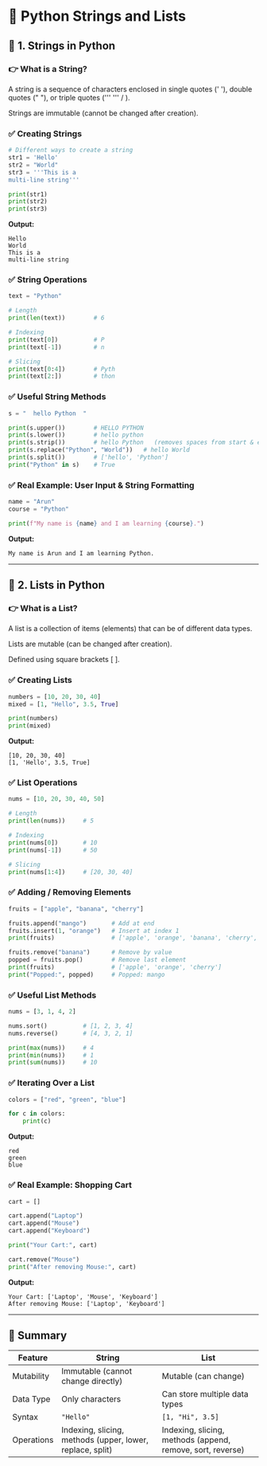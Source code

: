 # 📘 Python Strings and Lists

## 🔹 1. Strings in Python
### 👉 What is a String?
A string is a sequence of characters enclosed in single quotes (' '), double quotes (" "), or triple quotes (''' ''' / ).

Strings are immutable (cannot be changed after creation).

### ✅ Creating Strings
```python
# Different ways to create a string
str1 = 'Hello'
str2 = "World"
str3 = '''This is a 
multi-line string'''

print(str1)
print(str2)
print(str3)
```

**Output:**
```
Hello
World
This is a 
multi-line string
```

### ✅ String Operations
```python
text = "Python"

# Length
print(len(text))        # 6

# Indexing
print(text[0])          # P
print(text[-1])         # n

# Slicing
print(text[0:4])        # Pyth
print(text[2:])         # thon
```

### ✅ Useful String Methods
```python
s = "  hello Python  "

print(s.upper())        # HELLO PYTHON
print(s.lower())        # hello python
print(s.strip())        # hello Python   (removes spaces from start & end)
print(s.replace("Python", "World"))   # hello World
print(s.split())        # ['hello', 'Python']
print("Python" in s)    # True
```

### ✅ Real Example: User Input & String Formatting
```python
name = "Arun"
course = "Python"

print(f"My name is {name} and I am learning {course}.")
```

**Output:**
```
My name is Arun and I am learning Python.
```

---

## 🔹 2. Lists in Python
### 👉 What is a List?
A list is a collection of items (elements) that can be of different data types.

Lists are mutable (can be changed after creation).

Defined using square brackets [ ].

### ✅ Creating Lists
```python
numbers = [10, 20, 30, 40]
mixed = [1, "Hello", 3.5, True]

print(numbers)
print(mixed)
```

**Output:**
```
[10, 20, 30, 40]
[1, 'Hello', 3.5, True]
```

### ✅ List Operations
```python
nums = [10, 20, 30, 40, 50]

# Length
print(len(nums))     # 5

# Indexing
print(nums[0])       # 10
print(nums[-1])      # 50

# Slicing
print(nums[1:4])     # [20, 30, 40]
```

### ✅ Adding / Removing Elements
```python
fruits = ["apple", "banana", "cherry"]

fruits.append("mango")       # Add at end
fruits.insert(1, "orange")   # Insert at index 1
print(fruits)                # ['apple', 'orange', 'banana', 'cherry', 'mango']

fruits.remove("banana")      # Remove by value
popped = fruits.pop()        # Remove last element
print(fruits)                # ['apple', 'orange', 'cherry']
print("Popped:", popped)     # Popped: mango
```

### ✅ Useful List Methods
```python
nums = [3, 1, 4, 2]

nums.sort()          # [1, 2, 3, 4]
nums.reverse()       # [4, 3, 2, 1]

print(max(nums))     # 4
print(min(nums))     # 1
print(sum(nums))     # 10
```

### ✅ Iterating Over a List
```python
colors = ["red", "green", "blue"]

for c in colors:
    print(c)
```

**Output:**
```
red
green
blue
```

### ✅ Real Example: Shopping Cart
```python
cart = []

cart.append("Laptop")
cart.append("Mouse")
cart.append("Keyboard")

print("Your Cart:", cart)

cart.remove("Mouse")
print("After removing Mouse:", cart)
```

**Output:**
```
Your Cart: ['Laptop', 'Mouse', 'Keyboard']
After removing Mouse: ['Laptop', 'Keyboard']
```

---

## 🎯 Summary

| Feature     | String | List |
|-------------|--------|------|
| Mutability  | Immutable (cannot change directly) | Mutable (can change) |
| Data Type   | Only characters | Can store multiple data types |
| Syntax      | `"Hello"` | `[1, "Hi", 3.5]` |
| Operations  | Indexing, slicing, methods (upper, lower, replace, split) | Indexing, slicing, methods (append, remove, sort, reverse) |
